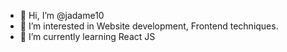 - 👋 Hi, I’m @jadame10
- 👀 I’m interested in Website development, Frontend techniques.
- 🌱 I’m currently learning React JS

<!---
jadame10/jadame10 is a ✨ special ✨ repository because its `README.md` (this file) appears on your GitHub profile.
You can click the Preview link to take a look at your changes.
--->
